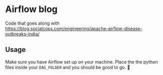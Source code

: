 # Airflow blog
Code that goes along with https://blog.socialcops.com/engineering/apache-airflow-disease-outbreaks-india/


## Usage
Make sure you have Airflow set up on your machine. Place the the python files inside your `DAG_FOLDER` and you should be good to go. :cake:
